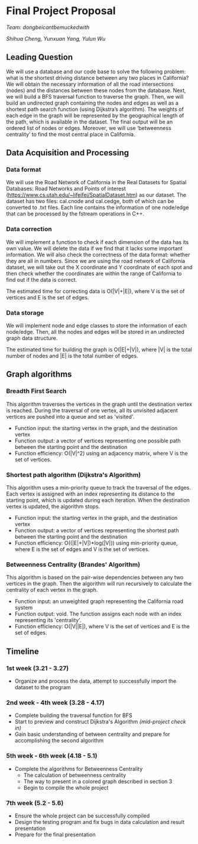 # Final Project Proposal

*Team: dongbeicantbemuckedwith*

*Shihua Cheng, Yunxuan Yang, Yulun Wu*

## Leading Question

We will use a database and our code base to solve the following problem: what is the shortest driving distance between any two places in California? We will obtain the necessary information of all the road intersections (nodes) and the distances between these nodes from the database. Next, we will build a BFS traversal function to traverse the graph. Then, we will build an undirected graph containing the nodes and edges as well as a shortest path search function (using Dijkstra’s algorithm). The weights of each edge in the graph will be represented by the geographical length of the path, which is available in the dataset. The final output will be an ordered list of nodes or edges. Moreover, we will use ‘betweenness centrality’ to find the most central place in California.

## Data Acquisition and Processing

### Data format

We will use the Road Network of California in the Real Datasets for Spatial Databases: Road Networks and Points of interest (https://www.cs.utah.edu/~lifeifei/SpatialDataset.htm) as our dataset. The dataset has two files: cal.cnode and cal.cedge, both of which can be converted to .txt files. Each line contains the information of one node/edge that can be processed by the fstream operations in C++.

### Data correction

We will implement a function to check if each dimension of the data has its own value. We will delete the data if we find that it lacks some important information. We will also check the correctness of the data format: whether they are all in numbers. Since we are using the road network of California dataset, we will take out the X coordinate and Y coordinate of each spot and then check whether the coordinates are within the range of California to find out if the data is correct.

The estimated time for correcting data is O(|V|+|E|), where V is the set of vertices and E is the set of edges.

### Data storage

We will implement node and edge classes to store the information of each node/edge. Then, all the nodes and edges will be stored in an undirected graph data structure.

The estimated time for building the graph is O(|E|+|V|), where |V| is the total number of nodes and |E| is the total number of edges.

## Graph algorithms

### Breadth First Search

This algorithm traverses the vertices in the graph until the destination vertex is reached. During the traversal of one vertex, all its unvisited adjacent vertices are pushed into a queue and set as 'visited'.

- Function input: the starting vertex in the graph, and the destination vertex
- Function output: a vector of vertices representing one possible path between the starting point and the destination
- Function efficiency: O(|V|^2) using an adjacency matrix, where V is the set of vertices.

### Shortest path algorithm (Dijkstra's Algorithm)

This algorithm uses a min-priority queue to track the traversal of the edges. Each vertex is assigned with an index representing its distance to the starting point, which is updated during each iteration. When the destination vertex is updated, the algorithm stops.

- Function input: the starting vertex in the graph, and the destination vertex
- Function output: a vector of vertices representing the shortest path between the starting point and the destination
- Function efficiency: O((|E|+|V|)\*log(|V|)) using min-priority queue, where E is the set of edges and V is the set of vertices.

### Betweenness Centrality (Brandes' Algorithm)

This algorithm is based on the pair-wise dependencies between any two vertices in the graph. Then the algorithm will run recursively to calculate the centrality of each vertex in the graph.

- Function input: an unweighted graph representing the California road system
- Function output: void. The function assigns each node with an index representing its 'centrality'.
- Function efficiency: O(|V||E|), where V is the set of vertices and E is the set of edges.

## Timeline

### 1st week (3.21 - 3.27)

- Organize and process the data, attempt to successfully import the dataset to the program

### 2nd week - 4th week (3.28 - 4.17)

- Complete building the traversal function for BFS
- Start to preview and construct Dijkstra's Algorithm *(mid-project check in)*
- Gain basic understanding of between centrality and prepare for accomplishing the second algorithm

### 5th week - 6th week (4.18 - 5.1)

- Complete the algorithms for Betweenness Centrality
	* The calculation of betweenness centrality
	* The way to present in a colored graph described in section 3
	* Begin to compile the whole project

### 7th week (5.2 - 5.6)

- Ensure the whole project can be successfully compiled
- Design the testing program and fix bugs in data calculation and result presentation
- Prepare for the final presentation
